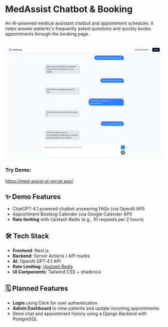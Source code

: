 # MedAssist Chatbot & Booking

An AI-powered medical assistant chatbot and appointment scheduler. It helps answer patients's frequently asked questions and quickly books appointments through the booking page.
<br><br>
<div align="center" width="600">
  <img src="https://raw.githubusercontent.com/rbhogal/med-assist-ai/refs/heads/main/public/screenshots/med-assist-chat.png" alt="Med Assist Chat Screenshot" width="600"/>
</div>

### Try Demo: 
https://med-assist-ai.vercel.app/

## ✨ Demo Features

- ChatGPT-4.1 powered chatbot answering FAQs (via OpenAI API)
- Appointment Booking Calender (via Google Calender API)
- **Rate limiting** with Upstash Redis (e.g., 10 requests per 2 hours)

## 🛠️ Tech Stack

- **Frontend**: Next.js
- **Backend**: Server Actions / API routes
- **AI**: OpenAI GPT-4.1 API
- **Rate Limiting**: [Upstash Redis](https://upstash.com/)
- **UI Components**: Tailwind CSS + shadcn/ui


## 🗓️ Planned Features
- **Login** using Clerk for user authentication
- **Admin Dashboard** to view patients and update incoming appointments
- Store chat and appointment history using a Django Backend with PostgreSQL

